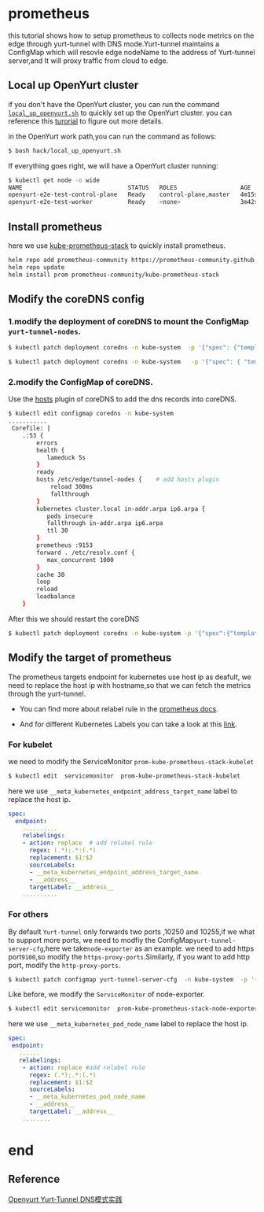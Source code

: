 # prometheus 

this tutorial shows how to setup  prometheus to collects node metrics on the  edge through yurt-tunnel with DNS mode.Yurt-tunnel maintains a ConfigMap which will resovle edge nodeName to the address of  Yurt-tunnel server,and It will proxy traffic from cloud to edge.

## Local up OpenYurt cluster

if you don't have the OpenYurt cluster, you can run the command [`local_up_openyurt.sh`](../../hack/local_up_openyurt.sh) to quickly set  up the OpenYurt cluster. you can reference this [turorial](./yurt-e2e-test.md) to figure out more details.

in the OpenYurt work path,you can run the command as follows:

```bash
$ bash hack/local_up_openyurt.sh
```

If everything goes right, we will have a OpenYurt cluster running:

```bash
$ kubectl get node -o wide
NAME                              STATUS   ROLES                  AGE     VERSION
openyurt-e2e-test-control-plane   Ready    control-plane,master   4m15s   v1.20.7
openyurt-e2e-test-worker          Ready    <none>                 3m42s   v1.20.7
```

## Install prometheus 

here we use [kube-prometheus-stack](https://github.com/prometheus-community/helm-charts/tree/main/charts/kube-prometheus-stack) to quickly install prometheus.

```bash
helm repo add prometheus-community https://prometheus-community.github.io/helm-charts
helm repo update
helm install prom prometheus-community/kube-prometheus-stack
```

## Modify the coreDNS config 

### 1.modify the deployment of coreDNS to mount the ConfigMap `yurt-tunnel-nodes`.

```bash
$ kubectl patch deployment coredns -n kube-system  -p '{"spec": {"template": {"spec": {"volumes": [{"configMap":{"name":"yurt-tunnel-nodes"},"name": "edge"}]}}}}'

$ kubectl patch deployment coredns -n kube-system   -p '{"spec": { "template": { "spec": { "containers": [{"name":"coredns","volumeMounts": [{"mountPath": "/etc/edge", "name": "edge", "readOnly": true }]}]}}}}'
```

### 2.modify the ConfigMap of coreDNS.

Use the [hosts](https://coredns.io/plugins/hosts/) plugin of coreDNS to add the dns records  into coreDNS.

```bash
$ kubectl edit configmap coredns -n kube-system
...........
 Corefile: |
    .:53 {
        errors
        health {
           lameduck 5s
        }
        ready
        hosts /etc/edge/tunnel-nodes {    # add hosts plugin
            reload 300ms
            fallthrough
        }
        kubernetes cluster.local in-addr.arpa ip6.arpa {
           pods insecure
           fallthrough in-addr.arpa ip6.arpa
           ttl 30
        }
        prometheus :9153
        forward . /etc/resolv.conf {
           max_concurrent 1000
        }
        cache 30
        loop
        reload
        loadbalance
    }
```

After this we should restart the coreDNS

```bash
$ kubectl patch deployment coredns -n kube-system -p '{"spec":{"template":{"spec":{"containers":[{"name":"coredns","env":[{"name":"RESTART","value":"'$(date +%s)'"}]}]}}}}'
```

## Modify the target of prometheus 

The prometheus targets  endpoint for kubernetes use host ip as deafult, we need to replace the host ip with hostname,so that we can fetch the metrics through the yurt-tunnel.

- You can find more about relabel rule in the [prometheus docs](https://prometheus.io/docs/prometheus/latest/configuration/configuration/#relabel_config).

- And for different Kubernetes Labels you can take a look at this  [link](https://prometheus.io/docs/prometheus/latest/configuration/configuration/#kubernetes_sd_config).

### For kubelet 

 we need to modify the ServiceMonitor  `prom-kube-prometheus-stack-kubelet` 

```bash
$ kubectl edit  servicemonitor  prom-kube-prometheus-stack-kubelet
```

here we use `__meta_kubernetes_endpoint_address_target_name` label to replace the host ip.

```yaml
spec:
  endpoint:
    ..........
    relabelings:
    - action: replace  # add relabel rule
      regex: (.*);.*:(.*)
      replacement: $1:$2
      sourceLabels:
      - __meta_kubernetes_endpoint_address_target_name
      - __address__
      targetLabel: __address__ 
    ..........
```

### For others

By default `Yurt-tunnel` only forwards two ports ,10250 and 10255,if we what to support more ports, we need to modfiy the ConfigMap`yurt-tunnel-server-cfg`,here we take`node-exporter` as an example. we need to add https port`9100`,so modify the `https-proxy-ports`.Similarly, if you want to  add http port, modify the `http-proxy-ports`.

```bash
$ kubectl patch configmap yurt-tunnel-server-cfg  -n kube-system  -p '{"data": {"https-proxy-ports":"9100"}}'
```

Like before, we modify the `ServiceMonitor` of node-exporter.

```bash
$ kubectl edit servicemonitor  prom-kube-prometheus-stack-node-exporter
```

here we use `__meta_kubernetes_pod_node_name` label to replace the host ip.

```yaml
spec:
 endpoint:
   ......
   relabelings:
    - action: replace #add relabel rule 
      regex: (.*);.*:(.*)
      replacement: $1:$2
      sourceLabels:
      - __meta_kubernetes_pod_node_name
      - __address__
      targetLabel: __address__
    ........
```

# end

## Reference

[Openyurt Yurt-Tunnel DNS模式实践](https://juejin.cn/post/7006898548415414279)
